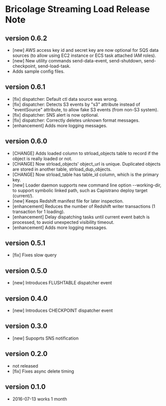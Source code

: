 # Bricolage Streaming Load Release Note

## version 0.6.2

- [new] AWS access key id and secret key are now optional for SQS data sources (to allow using EC2 instance or ECS task attached IAM roles).
- [new] New utility commands send-data-event, send-shutdown, send-checkpoint, send-load-task.
- Adds sample config files.

## version 0.6.1

- [fix] dispatcher: Default ctl data source was wrong.
- [fix] dispatcher: Detects S3 events by "s3" attribute instead of "eventSource" attribute, to allow fake S3 events (from non-S3 system).
- [fix] dispatcher: SNS alert is now optional.
- [fix] dispatcher: Correctly deletes unknown format messages.
- [enhancement] Adds more logging messages.

## version 0.6.0

- [CHANGE] Adds loaded column to strload_objects table to record if the object is really loaded or not.
- [CHANGE] Now strload_objects' object_url is unique.  Duplicated objects are stored in another table, strload_dup_objects.
- [CHANGE] Now strload_table has table_id column, which is the primary key.
- [new] Loader daemon supports new command line option --working-dir, to support symbolic linked path, such as Capistrano deploy target (current/).
- [new] Keeps Redshift manifest file for later inspection.
- [enhancement] Reduces the number of Redshift writer transactions (1 transaction for 1 loading).
- [enhancement] Delay dispatching tasks until current event batch is processed, to avoid unexpected visibility timeout.
- [enhancement] Adds more logging messages.

## version 0.5.1

- [fix] Fixes slow query

## version 0.5.0

- [new] Introduces FLUSHTABLE dispatcher event

## version 0.4.0

- [new] Introduces CHECKPOINT dispatcher event

## version 0.3.0

- [new] Supoprts SNS notification

## version 0.2.0

- not released
- [fix] Fixes async delete timing

## version 0.1.0

- 2016-07-13 works 1 month

